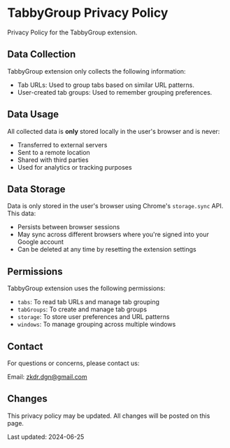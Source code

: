 # TabbyGroup Privacy Policy

Privacy Policy for the TabbyGroup extension.

## Data Collection

TabbyGroup extension only collects the following information:

- Tab URLs: Used to group tabs based on similar URL patterns.
- User-created tab groups: Used to remember grouping preferences.

## Data Usage

All collected data is **only** stored locally in the user's browser and is never:

- Transferred to external servers
- Sent to a remote location
- Shared with third parties
- Used for analytics or tracking purposes

## Data Storage

Data is only stored in the user's browser using Chrome's `storage.sync` API. This data:

- Persists between browser sessions
- May sync across different browsers where you're signed into your Google account
- Can be deleted at any time by resetting the extension settings

## Permissions

TabbyGroup extension uses the following permissions:

- `tabs`: To read tab URLs and manage tab grouping
- `tabGroups`: To create and manage tab groups
- `storage`: To store user preferences and URL patterns
- `windows`: To manage grouping across multiple windows

## Contact

For questions or concerns, please contact us:

Email: zkdr.dgn@gmail.com

## Changes

This privacy policy may be updated. All changes will be posted on this page.

Last updated: 2024-06-25 